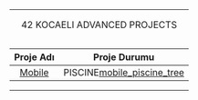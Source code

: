 <table width="100%" align="center">
<tr style="display:flex; justify-content:space-around; paddind:0;">
<td colspan="2" style="padding:0; margin:0; text-align:center;">
	<p align="center">42 KOCAELI ADVANCED PROJECTS</p>
</td></tr>

<tr style="display:flex; justify-content:space-around; paddind:0;">
<td style="padding:0; margin:0;">

| Proje Adı                           | Proje Durumu                                 |
| :-:                                 | :-:                                          |
| [Mobile][mobile_piscine_tree]       | PISCINE[mobile_piscine_tree]  |

</td></tr>

[mobile_piscine_tree]: https://github.com/enes2424/42-Kocaeli-Mobile-Piscine

</table>
